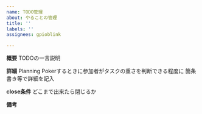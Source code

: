 ```yaml
---
name: TODO管理
about: やることの管理
title: ''
labels: ''
assignees: gpioblink

---
```


**概要**
TODOの一言説明

**詳細**
Planning Pokerするときに参加者がタスクの重さを判断できる程度に
箇条書き等で詳細を記入

**close条件**
どこまで出来たら閉じるか

**備考**
